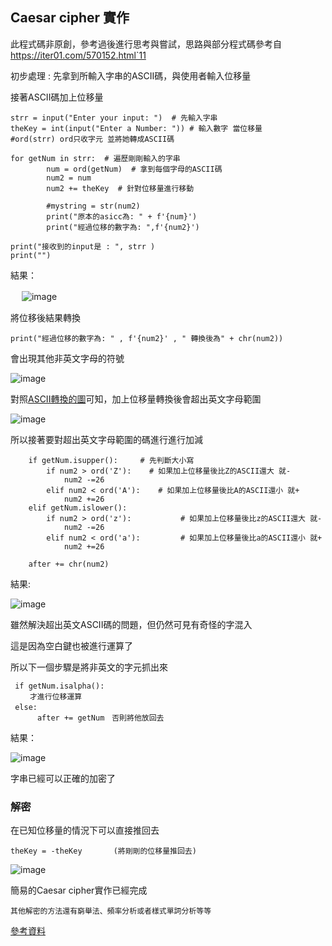 ## Caesar cipher 實作

此程式碼非原創，參考過後進行思考與嘗試，思路與部分程式碼參考自 https://iter01.com/570152.html`11

初步處理 : 先拿到所輸入字串的ASCII碼，與使用者輸入位移量　　

接著ASCII碼加上位移量　


```
strr = input("Enter your input: ")  # 先輸入字串
theKey = int(input("Enter a Number: ")) # 輸入數字 當位移量
#ord(strr) ord只收字元 並將她轉成ASCII碼

for getNum in strr:  # 遍歷剛剛輸入的字串
        num = ord(getNum)  # 拿到每個字母的ASCII碼
        num2 = num
        num2 += theKey  # 針對位移量進行移動
        
        #mystring = str(num2)
        print("原本的asicc為: " + f'{num}')
        print("經過位移的數字為: ",f'{num2}')

print("接收到的input是 : ", strr )
print("")
```

結果：　

　
![image](https://user-images.githubusercontent.com/62200440/149460048-8715ef2e-49b9-4248-859b-2fe3d9dc28a5.png)


將位移後結果轉換

```
print("經過位移的數字為: " , f'{num2}' , " 轉換後為" + chr(num2))
```
會出現其他非英文字母的符號

![image](https://user-images.githubusercontent.com/62200440/149460216-1590a624-5a34-4811-9f8a-01613b5c1fda.png)


對照[ASCII轉換的圖](https://commons.wikimedia.org/wiki/File:ASCII-Table-wide.svg)可知，加上位移量轉換後會超出英文字母範圍

![image](https://user-images.githubusercontent.com/62200440/149460431-e67cf273-32ad-4f4e-b180-84cab3ce568c.png)



所以接著要對超出英文字母範圍的碼進行進行加減
```
    if getNum.isupper():     # 先判斷大小寫
        if num2 > ord('Z'):    # 如果加上位移量後比Z的ASCII還大 就-
            num2 -=26         
        elif num2 < ord('A'):    # 如果加上位移量後比A的ASCII還小 就+
            num2 +=26
    elif getNum.islower():
        if num2 > ord('z'):           # 如果加上位移量後比z的ASCII還大 就-
            num2 -=26
        elif num2 < ord('a'):         # 如果加上位移量後比a的ASCII還小 就+
            num2 +=26
    
    after += chr(num2)
```    
結果:


![image](https://user-images.githubusercontent.com/62200440/149460885-9d9fd8ca-5a5f-4093-b6f4-1dcbf055bd86.png)


雖然解決超出英文ASCII碼的問題，但仍然可見有奇怪的字混入　　

這是因為空白鍵也被進行運算了　　　

所以下一個步驟是將非英文的字元抓出來　　

```  
 if getNum.isalpha():
 　　才進行位移運算　　
 else:　
      after += getNum　否則將他放回去
```  

結果：


![image](https://user-images.githubusercontent.com/62200440/149461286-9c285dc3-b78e-45d0-bf4e-c7217db0ebb5.png)


字串已經可以正確的加密了


### 解密

在已知位移量的情況下可以直接推回去
```  
theKey = -theKey       (將剛剛的位移量推回去)
```  

![image](https://user-images.githubusercontent.com/62200440/149461568-8e864f91-3ecb-47c6-a159-340d36addcc4.png)

簡易的Caesar cipher實作已經完成

``` 
其他解密的方法還有窮舉法、頻率分析或者樣式單詞分析等等
``` 

[參考資料](https://zh.wikipedia.org/wiki/%E5%87%B1%E6%92%92%E5%AF%86%E7%A2%BC)
